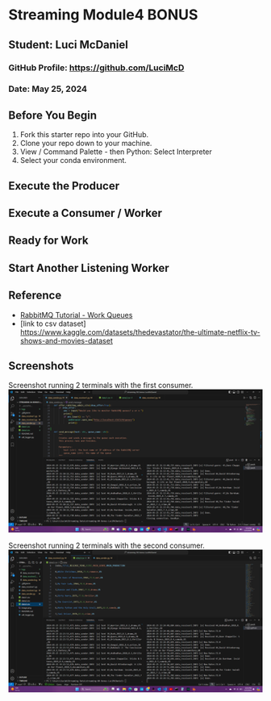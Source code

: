 # Streaming Module4 BONUS
## Student: Luci McDaniel
### GitHub Profile: https://github.com/LuciMcD
### Date: May 25, 2024


## Before You Begin

1. Fork this starter repo into your GitHub.
2. Clone your repo down to your machine.
3. View / Command Palette - then Python: Select Interpreter
4. Select your conda environment. 


## Execute the Producer



## Execute a Consumer / Worker

 

## Ready for Work



## Start Another Listening Worker 





## Reference

- [RabbitMQ Tutorial - Work Queues](https://www.rabbitmq.com/tutorials/tutorial-two-python.html)
- [link to csv dataset] https://www.kaggle.com/datasets/thedevastator/the-ultimate-netflix-tv-shows-and-movies-dataset

## Screenshots
Screenshot running 2 terminals with the first consumer.
![alt text](image.png)

Screenshot running 2 terminals with the second consumer.
![alt text](image-1.png)
